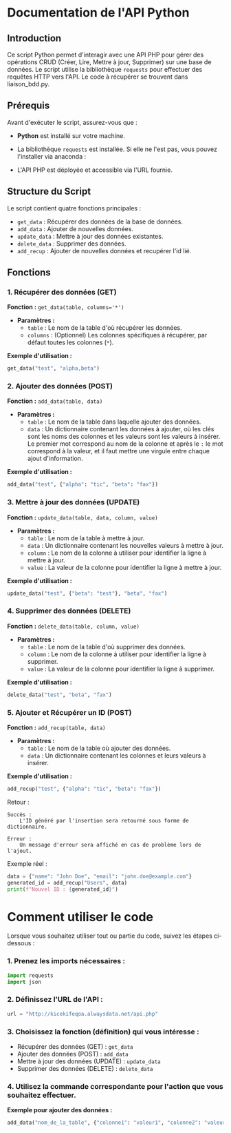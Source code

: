 # Documentation de l'API Python

## Introduction

Ce script Python permet d'interagir avec une API PHP pour gérer des opérations CRUD (Créer, Lire, Mettre à jour, Supprimer) sur une base de données. Le script utilise la bibliothèque `requests` pour effectuer des requêtes HTTP vers l'API. Le code à récupérer se trouvent dans liaison_bdd.py.

## Prérequis

Avant d'exécuter le script, assurez-vous que :

- **Python** est installé sur votre machine.
- La bibliothèque `requests` est installée. Si elle ne l'est pas, vous pouvez l'installer via anaconda :


- L'API PHP est déployée et accessible via l'URL fournie.

## Structure du Script

Le script contient quatre fonctions principales :

- `get_data` : Récupérer des données de la base de données.
- `add_data` : Ajouter de nouvelles données.
- `update_data` : Mettre à jour des données existantes.
- `delete_data` : Supprimer des données.
- `add_recup` : Ajouter de nouvelles données et recupérer l'id lié.

## Fonctions

### 1. Récupérer des données (GET)

**Fonction :** `get_data(table, columns='*')`

- **Paramètres :**
  - `table` : Le nom de la table d'où récupérer les données.
  - `columns` : (Optionnel) Les colonnes spécifiques à récupérer, par défaut toutes les colonnes (`*`).

**Exemple d'utilisation :**

```python
get_data("test", "alpha,beta")
````
### 2. Ajouter des données (POST)

**Fonction :** `add_data(table, data)`

- **Paramètres :**
  - `table` : Le nom de la table dans laquelle ajouter des données.
  - `data` : Un dictionnaire contenant les données à ajouter, où les clés sont les noms des colonnes et les valeurs sont les valeurs à insérer. Le premier mot correspond au nom de la colonne et après le `:` le mot correspond à la valeur, et il faut mettre une virgule entre chaque ajout d'information.

**Exemple d'utilisation :**

```python
add_data("test", {"alpha": "tic", "beta": "fax"})
```
### 3. Mettre à jour des données (UPDATE)

**Fonction :** `update_data(table, data, column, value)`

- **Paramètres :**
  - `table` : Le nom de la table à mettre à jour.
  - `data` : Un dictionnaire contenant les nouvelles valeurs à mettre à jour.
  - `column` : Le nom de la colonne à utiliser pour identifier la ligne à mettre à jour.
  - `value` : La valeur de la colonne pour identifier la ligne à mettre à jour.

**Exemple d'utilisation :**

```python
update_data("test", {"beta": "test"}, "beta", "fax")
````
### 4. Supprimer des données (DELETE)

**Fonction :** `delete_data(table, column, value)`

- **Paramètres :**
  - `table` : Le nom de la table d'où supprimer des données.
  - `column` : Le nom de la colonne à utiliser pour identifier la ligne à supprimer.
  - `value` : La valeur de la colonne pour identifier la ligne à supprimer.

**Exemple d'utilisation :**

```python
delete_data("test", "beta", "fax")
```

### 5. Ajouter et Récupérer un ID (POST)

**Fonction :** `add_recup(table, data)`  

- **Paramètres :**  
  - `table` : Le nom de la table où ajouter des données.  
  - `data` : Un dictionnaire contenant les colonnes et leurs valeurs à insérer.  

**Exemple d'utilisation :**  

```python
add_recup("test", {"alpha": "tic", "beta": "fax"})
```
Retour :

    Succès :
        L'ID généré par l'insertion sera retourné sous forme de dictionnaire.

    Erreur :
        Un message d'erreur sera affiché en cas de problème lors de l'ajout.

Exemple réel :

````python
data = {"name": "John Doe", "email": "john.doe@example.com"}
generated_id = add_recup("Users", data)
print(f"Nouvel ID : {generated_id}")
````

# Comment utiliser le code

Lorsque vous souhaitez utiliser tout ou partie du code, suivez les étapes ci-dessous :

### 1. Prenez les imports nécessaires :

```python
import requests
import json
```
### 2. Définissez l'URL de l'API :

```python
url = "http://kicekifeqoa.alwaysdata.net/api.php"
```
### 3. Choisissez la fonction (définition) qui vous intéresse :

- Récupérer des données (GET) : `get_data`
- Ajouter des données (POST) : `add_data`
- Mettre à jour des données (UPDATE) : `update_data`
- Supprimer des données (DELETE) : `delete_data`

### 4. Utilisez la commande correspondante pour l'action que vous souhaitez effectuer.

**Exemple pour ajouter des données :**

```python
add_data("nom_de_la_table", {"colonne1": "valeur1", "colonne2": "valeur2"})
```







